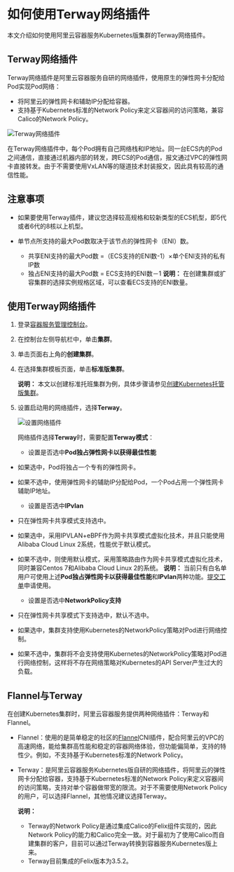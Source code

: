 # 如何使用Terway网络插件

本文介绍如何使用阿里云容器服务Kubernetes版集群的Terway网络插件。

## Terway网络插件

Terway网络插件是阿里云容器服务自研的网络插件，使用原生的弹性网卡分配给Pod实现Pod网络：

-   将阿里云的弹性网卡和辅助IP分配给容器。
-   支持基于Kubernetes标准的Network Policy来定义容器间的访问策略，兼容Calico的Network Policy。

![Terway网络插件](https://static-aliyun-doc.oss-cn-hangzhou.aliyuncs.com/assets/img/zh-CN/4385659951/p32414.png)

在Terway网络插件中，每个Pod拥有自己网络栈和IP地址。同一台ECS内的Pod之间通信，直接通过机器内部的转发，跨ECS的Pod通信，报文通过VPC的弹性网卡直接转发。由于不需要使用VxLAN等的隧道技术封装报文，因此具有较高的通信性能。

## 注意事项

-   如果要使用Terway插件，建议您选择较高规格和较新类型的ECS机型，即5代或者6代的8核以上机型。
-   单节点所支持的最大Pod数取决于该节点的弹性网卡（ENI）数。

    -   共享ENI支持的最大Pod数 =（ECS支持的ENI数-1）×单个ENI支持的私有IP数
    -   独占ENI支持的最大Pod数 = ECS支持的ENI数－1
    **说明：** 在创建集群或扩容集群的选择实例规格区域，可以查看ECS支持的ENI数量。


## 使用Terway网络插件

1.  登录[容器服务管理控制台](https://cs.console.aliyun.com)。

2.  在控制台左侧导航栏中，单击**集群**。

3.  单击页面右上角的**创建集群**。

4.  在选择集群模板页面，单击**标准版集群**。

    **说明：** 本文以创建标准托班集群为例，具体步骤请参见[创建Kubernetes托管版集群](/cn.zh-CN/Kubernetes集群用户指南/集群管理/创建集群/创建Kubernetes托管版集群.md)。

5.  设置启动用的网络插件，选择**Terway**。

    ![设置网络插件](https://static-aliyun-doc.oss-cn-hangzhou.aliyuncs.com/assets/img/zh-CN/9888232061/p32375.png)

    网络插件选择**Terway**时，需要配置**Terway模式**：

    -   设置是否选中**Pod独占弹性网卡以获得最佳性能**

-   如果选中，Pod将独占一个专有的弹性网卡。
-   如果不选中，使用弹性网卡的辅助IP分配给Pod，一个Pod占用一个弹性网卡辅助IP地址。
    -   设置是否选中**IPvlan**

-   只在弹性网卡共享模式支持选中。
-   如果选中，采用IPVLAN+eBPF作为网卡共享模式虚拟化技术，并且只能使用Alibaba Cloud Linux 2系统，性能优于默认模式。
-   如果不选中，则使用默认模式，采用策略路由作为网卡共享模式虚拟化技术，同时兼容Centos 7和Alibaba Cloud Linux 2的系统。
**说明：** 当前只有白名单用户可使用上述**Pod独占弹性网卡以获得最佳性能**和**IPvlan**两种功能。[提交工单](https://selfservice.console.aliyun.com/ticket/createIndex)申请使用。

    -   设置是否选中**NetworkPolicy支持**

-   只在弹性网卡共享模式下支持选中，默认不选中。
-   如果选中，集群支持使用Kubernetes的NetworkPolicy策略对Pod进行网络控制。
-   如果不选中，集群将不会支持使用Kubernetes的NetworkPolicy策略对Pod进行网络控制，这样将不存在网络策略对Kubernetes的API Server产生过大的负载。

## Flannel与Terway

在创建Kubernetes集群时，阿里云容器服务提供两种网络插件：Terway和Flannel。

-   Flannel：使用的是简单稳定的社区的[Flannel](https://github.com/coreos/flannel)CNI插件，配合阿里云的VPC的高速网络，能给集群高性能和稳定的容器网络体验，但功能偏简单，支持的特性少。例如，不支持基于Kubernetes标准的Network Policy。
-   Terway：是阿里云容器服务Kubernetes版自研的网络插件，将阿里云的弹性网卡分配给容器，支持基于Kubernetes标准的Network Policy来定义容器间的访问策略，支持对单个容器做带宽的限流。对于不需要使用Network Policy的用户，可以选择Flannel，其他情况建议选择Terway。

    **说明：**

    -   Terway的Network Policy是通过集成Calico的Felix组件实现的，因此Network Policy的能力和Calico完全一致。对于最初为了使用Calico而自建集群的客户，目前可以通过Terway转换到容器服务Kubernetes版上来。
    -   Terway目前集成的Felix版本为3.5.2。

